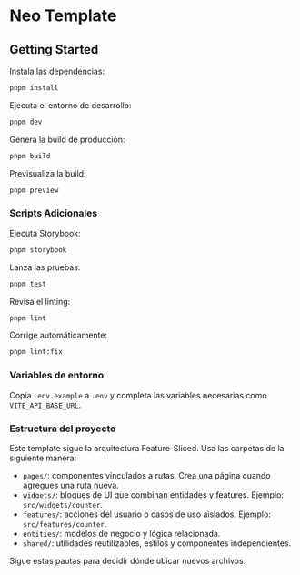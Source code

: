 # Neo Template

## Getting Started

Instala las dependencias:

```bash
pnpm install
```

Ejecuta el entorno de desarrollo:

```bash
pnpm dev
```

Genera la build de producción:

```bash
pnpm build
```

Previsualiza la build:

```bash
pnpm preview
```

### Scripts Adicionales

Ejecuta Storybook:

```bash
pnpm storybook
```

Lanza las pruebas:

```bash
pnpm test
```

Revisa el linting:

```bash
pnpm lint
```

Corrige automáticamente:

```bash
pnpm lint:fix
```

### Variables de entorno

Copia `.env.example` a `.env` y completa las variables necesarias como `VITE_API_BASE_URL`.

### Estructura del proyecto

Este template sigue la arquitectura Feature-Sliced. Usa las carpetas de la siguiente manera:

- `pages/`: componentes vinculados a rutas. Crea una página cuando agregues una ruta nueva.
- `widgets/`: bloques de UI que combinan entidades y features. Ejemplo: `src/widgets/counter`.
- `features/`: acciones del usuario o casos de uso aislados. Ejemplo: `src/features/counter`.
- `entities/`: modelos de negocio y lógica relacionada.
- `shared/`: utilidades reutilizables, estilos y componentes independientes.

Sigue estas pautas para decidir dónde ubicar nuevos archivos.